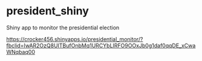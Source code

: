 # president_shiny
Shiny app to monitor the presidential election

https://crocker456.shinyapps.io/presidential_monitor/?fbclid=IwAR2OzQ8UITBufOnbMq1URCYbLIRFO9OOxJb0g1daf0qqDE_xCwaWNqbaq00
